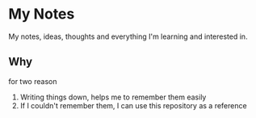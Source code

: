 # My Notes

My notes, ideas, thoughts and everything I'm learning and interested in.


## Why
for two reason

1. Writing things down, helps me to remember them easily
1. If I couldn't remember them, I can use this repository as a reference
